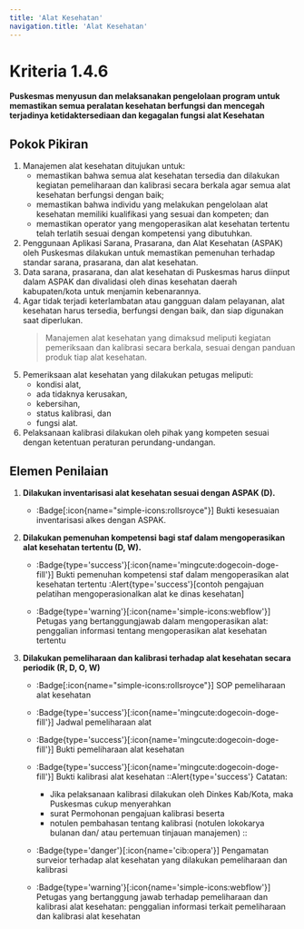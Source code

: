 ```yaml
---
title: 'Alat Kesehatan'
navigation.title: 'Alat Kesehatan'
---
```


# Kriteria 1.4.6 
**Puskesmas menyusun dan melaksanakan pengelolaan program untuk memastikan semua peralatan kesehatan berfungsi dan mencegah terjadinya ketidaktersediaan dan kegagalan fungsi alat Kesehatan** 

## Pokok Pikiran 

1. Manajemen alat kesehatan ditujukan untuk: 
     - memastikan bahwa semua alat kesehatan tersedia dan dilakukan kegiatan pemeliharaan dan kalibrasi secara berkala agar semua  alat kesehatan berfungsi dengan baik; 
     - memastikan bahwa individu yang melakukan pengelolaan alat kesehatan memiliki kualifikasi yang sesuai dan kompeten; dan 
     - memastikan operator yang mengoperasikan alat kesehatan tertentu telah terlatih sesuai dengan kompetensi yang dibutuhkan. 
2. Penggunaan Aplikasi Sarana, Prasarana, dan Alat Kesehatan (ASPAK) oleh Puskesmas dilakukan untuk memastikan pemenuhan terhadap standar sarana, prasarana, dan alat kesehatan. 
3. Data sarana, prasarana, dan alat kesehatan di Puskesmas harus diinput dalam ASPAK dan divalidasi oleh dinas kesehatan daerah kabupaten/kota untuk menjamin kebenarannya. 
4. Agar tidak terjadi keterlambatan atau gangguan dalam pelayanan, alat kesehatan harus tersedia, berfungsi dengan baik, dan siap digunakan saat diperlukan. 
   > Manajemen alat kesehatan yang dimaksud meliputi kegiatan pemeriksaan dan kalibrasi secara berkala, sesuai dengan panduan produk tiap alat kesehatan. 
5. Pemeriksaan alat kesehatan yang dilakukan petugas meliputi: 
    - kondisi alat, 
    - ada tidaknya kerusakan, 
    - kebersihan, 
    - status kalibrasi, dan 
    - fungsi alat. 
6. Pelaksanaan kalibrasi dilakukan oleh pihak yang kompeten sesuai dengan ketentuan peraturan perundang-undangan. 

## Elemen Penilaian 

1. **Dilakukan inventarisasi alat kesehatan sesuai dengan ASPAK (D).**  

    - :Badge[:icon{name="simple-icons:rollsroyce"}] Bukti kesesuaian inventarisasi alkes dengan ASPAK. 

2. **Dilakukan pemenuhan kompetensi bagi staf dalam mengoperasikan alat kesehatan tertentu (D, W).**  

   - :Badge{type='success'}[:icon{name='mingcute:dogecoin-doge-fill'}] Bukti pemenuhan kompetensi staf dalam mengoperasikan alat kesehatan tertentu 
     :Alert{type='success'}[contoh pengajuan pelatihan mengoperasionalkan alat ke dinas kesehatan] 
    
   - :Badge{type='warning'}[:icon{name='simple-icons:webflow'}] Petugas yang bertanggungjawab dalam mengoperasikan alat:  penggalian informasi tentang mengoperasikan alat kesehatan tertentu 

3. **Dilakukan pemeliharaan dan kalibrasi terhadap alat kesehatan secara periodik (R, D, O, W)** 

   - :Badge[:icon{name="simple-icons:rollsroyce"}] SOP pemeliharaan alat kesehatan 
   - :Badge{type='success'}[:icon{name='mingcute:dogecoin-doge-fill'}] Jadwal pemeliharaan alat 

   - :Badge{type='success'}[:icon{name='mingcute:dogecoin-doge-fill'}] Bukti pemeliharaan alat kesehatan 

   - :Badge{type='success'}[:icon{name='mingcute:dogecoin-doge-fill'}] Bukti kalibrasi alat kesehatan 
      ::Alert{type='success'}
      Catatan: 
      - Jika pelaksanaan kalibrasi dilakukan oleh Dinkes Kab/Kota, maka Puskesmas cukup menyerahkan 
      - surat Permohonan pengajuan kalibrasi beserta 
      - notulen pembahasan tentang kalibrasi (notulen lokokarya bulanan dan/ atau pertemuan tinjauan manajemen) 
      ::
   - :Badge{type='danger'}[:icon{name='cib:opera'}] Pengamatan surveior terhadap alat kesehatan yang dilakukan pemeliharaan dan kalibrasi 
   - :Badge{type='warning'}[:icon{name='simple-icons:webflow'}] Petugas yang bertanggung jawab terhadap pemeliharaan dan kalibrasi alat kesehatan: penggalian informasi terkait pemeliharaan dan kalibrasi alat kesehatan 
